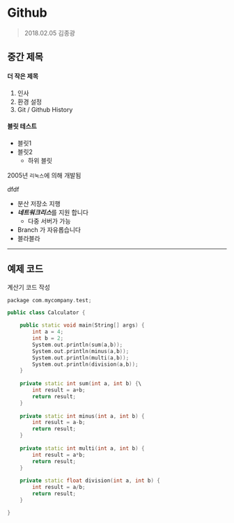 # Github

> 2018.02.05
> 김종광

## 중간 제목

#### 더 작은 제목

1. 인사
1. 환경 설정
1. Git / Github History

#### 블릿 테스트

- 블릿1
- 블릿2
  - 하위 블릿

2005년 <code>리눅스</code>에 의해 개발됨


dfdf

- 분산 저장소 지행
- ***네트워크리스***를 지원 합니다
  - 다중 서버가 가능
- Branch 가 자유롭습니다
- 블라블라

----

## 예제 코드

계산기 코드 작성

```cpp
package com.mycompany.test;

public class Calculator {

	public static void main(String[] args) {
		int a = 4;
		int b = 2;
		System.out.println(sum(a,b));
		System.out.println(minus(a,b));
		System.out.println(multi(a,b));
		System.out.println(division(a,b));
	}
	
	private static int sum(int a, int b) {\
		int result = a+b;
		return result;
	}
	
	private static int minus(int a, int b) {
		int result = a-b;
		return result;
	}
	
	private static int multi(int a, int b) {
		int result = a*b;
		return result;
	}
	
	private static float division(int a, int b) {
		int result = a/b;
		return result;
	}

}
```
































